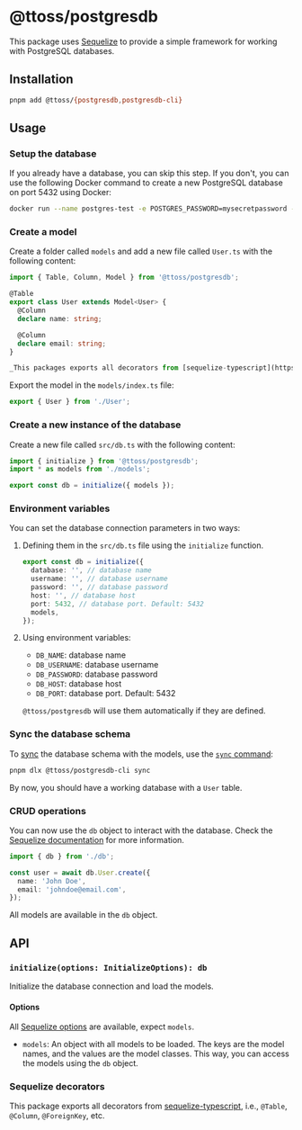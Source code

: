 # @ttoss/postgresdb

This package uses [Sequelize](https://sequelize.org/) to provide a simple framework for working with PostgreSQL databases.

## Installation

```bash
pnpm add @ttoss/{postgresdb,postgresdb-cli}
```

## Usage

### Setup the database

If you already have a database, you can skip this step. If you don't, you can use the following Docker command to create a new PostgreSQL database on port 5432 using Docker:

```bash
docker run --name postgres-test -e POSTGRES_PASSWORD=mysecretpassword -d -p 5432:5432 postgres
```

### Create a model

Create a folder called `models` and add a new file called `User.ts` with the following content:

```typescript
import { Table, Column, Model } from '@ttoss/postgresdb';

@Table
export class User extends Model<User> {
  @Column
  declare name: string;

  @Column
  declare email: string;
}

_This packages exports all decorators from [sequelize-typescript](https://github.com/sequelize/sequelize-typescript), so you can use them to define your models._
```

Export the model in the `models/index.ts` file:

```typescript
export { User } from './User';
```

### Create a new instance of the database

Create a new file called `src/db.ts` with the following content:

```typescript
import { initialize } from '@ttoss/postgresdb';
import * as models from './models';

export const db = initialize({ models });
```

### Environment variables

You can set the database connection parameters in two ways:

1. Defining them in the `src/db.ts` file using the `initialize` function.

   ```typescript
   export const db = initialize({
     database: '', // database name
     username: '', // database username
     password: '', // database password
     host: '', // database host
     port: 5432, // database port. Default: 5432
     models,
   });
   ```

2. Using environment variables:

   - `DB_NAME`: database name
   - `DB_USERNAME`: database username
   - `DB_PASSWORD`: database password
   - `DB_HOST`: database host
   - `DB_PORT`: database port. Default: 5432

   `@ttoss/postgresdb` will use them automatically if they are defined.

### Sync the database schema

To [sync](https://sequelize.org/docs/v6/core-concepts/model-basics/#model-synchronization) the database schema with the models, use the [`sync` command](../postgresdb-cli/):

```bash
pnpm dlx @ttoss/postgresdb-cli sync
```

By now, you should have a working database with a `User` table.

### CRUD operations

You can now use the `db` object to interact with the database. Check the [Sequelize documentation](https://sequelize.org/master/manual/model-querying-basics.html) for more information.

```typescript
import { db } from './db';

const user = await db.User.create({
  name: 'John Doe',
  email: 'johndoe@email.com',
});
```

All models are available in the `db` object.

## API

### `initialize(options: InitializeOptions): db`

Initialize the database connection and load the models.

#### Options

All [Sequelize options](https://sequelize.org/api/v6/class/src/sequelize.js~sequelize#instance-constructor-constructor) are available, expect `models`.

- `models`: An object with all models to be loaded. The keys are the model names, and the values are the model classes. This way, you can access the models using the `db` object.

### Sequelize decorators

This package exports all decorators from [sequelize-typescript](https://www.npmjs.com/package/sequelize-typescript), i.e., `@Table`, `@Column`, `@ForeignKey`, etc.
